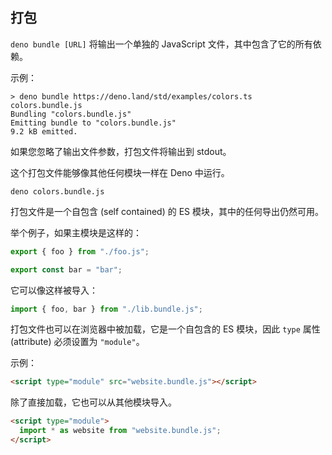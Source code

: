 ## 打包

`deno bundle [URL]` 将输出一个单独的 JavaScript 文件，其中包含了它的所有依赖。

示例：

```
> deno bundle https://deno.land/std/examples/colors.ts colors.bundle.js
Bundling "colors.bundle.js"
Emitting bundle to "colors.bundle.js"
9.2 kB emitted.
```

如果您忽略了输出文件参数，打包文件将输出到 stdout。

这个打包文件能够像其他任何模块一样在 Deno 中运行。

```
deno colors.bundle.js
```

打包文件是一个自包含 (self contained) 的 ES 模块，其中的任何导出仍然可用。

举个例子，如果主模块是这样的：

```ts
export { foo } from "./foo.js";

export const bar = "bar";
```

它可以像这样被导入：

```ts
import { foo, bar } from "./lib.bundle.js";
```

打包文件也可以在浏览器中被加载，它是一个自包含的 ES 模块，因此 `type` 属性 (attribute) 必须设置为 `"module"`。

示例：

```html
<script type="module" src="website.bundle.js"></script>
```

除了直接加载，它也可以从其他模块导入。

```html
<script type="module">
  import * as website from "website.bundle.js";
</script>
```

